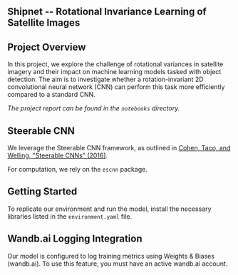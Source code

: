 ## Shipnet -- Rotational Invariance Learning of Satellite Images

## Project Overview

In this project, we explore the challenge of rotational variances in satellite imagery and their impact on machine learning models tasked with object detection.  The aim is to investigate whether a rotation-invariant 2D convolutional neural network (CNN) can perform this task more efficiently compared to a standard CNN.

*The project report can be found in the `notebooks` directory.*

## Steerable CNN

We leverage the Steerable CNN framework, as outlined in [Cohen, Taco, and Welling, "Steerable CNNs" (2016)](https://arxiv.org/pdf/1612.08498.pdf).

For computation, we rely on the `escnn` package.  

## Getting Started

To replicate our environment and run the model, install the necessary libraries listed in the `environment.yaml` file. 

## Wandb.ai Logging Integration
Our model is configured to log training metrics using Weights & Biases (wandb.ai). To use this feature, you must have an active wandb.ai account. 